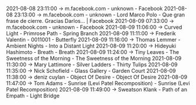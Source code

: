 2021-08-08 23:11:00 -> m.facebook.com - unknown - Facebook
2021-08-08 23:13:00 -> m.facebook.com - unknown - Lord Marco Polo - Que gran frase de cierre. Gracias Darlos... | Facebook
2021-08-09 07:33:00 -> m.facebook.com - unknown - Facebook
2021-08-09 11:06:00 -> Curved Light - Primrose Path - Spring Branch
2021-08-09 11:11:00 -> Frederik Valentin - 0011001 - Butterfly
2021-08-09 11:16:00 -> Thomas Lemmer - Ambient Nights - Into a Distant Light
2021-08-09 11:20:00 -> Hideyuki Hashimoto - Breath - Breath
2021-08-09 11:24:00 -> Tiny Leaves - The Sweetness of the Morning - The Sweetness of the Morning
2021-08-09 11:30:00 -> Mary Lattimore - Silver Ladders - Thirty Tulips
2021-08-09 11:35:00 -> Nick Schofield - Glass Gallery - Garden Court
2021-08-09 11:38:00 -> deniz cuylan - Object Of Desire - Object Of Desire
2021-08-09 11:47:00 -> Tom Adams - Sunrise (Levi Patel Recomposition) - Sunrise (Levi Patel Recomposition)
2021-08-09 11:49:00 -> Sweatson Klank - Path of an Empath - Light Bridge
